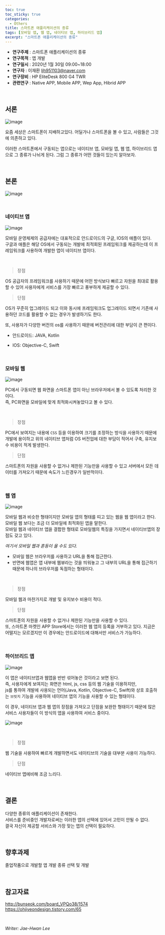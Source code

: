 ```yaml
---	
toc: true
toc_sticky: true
categories:
  - Others
title: 스마트폰 애플리케이션의 종류	
tags: [모바일 앱, 웹 앱, 네이티브 앱, 하이브리드 앱]	
excerpt: "스마트폰 애플리케이션의 종류"
---
```


* **연구주제** : 스마트폰 애플리케이션의 종류	
* **연구목적** : 앱 개발	
* **연구일시** : 2020년 1월 30일 09:00~18:00	
* **연구자** : 이재환 <ljh951103@naver.com>	
* **연구장비** : HP EliteDesk 800 G4 TWR	
* **관련연구** : Native APP, Mobile APP, Wep App, Hibrid APP	

<br/>	

## 서론	

![image](https://user-images.githubusercontent.com/57826388/73718892-1f416280-4761-11ea-93b0-77eb953256af.png)	

요즘 세상은 스마트폰이 지배하고있다. 어딜가나 스마트폰을 볼 수 있고, 사람들은 그것에 의존하고 있다.  	

이러한 스마트폰에서 구동되는 앱으로는 네이티브 앱, 모바일 앱, 웹 앱, 하이브리드 앱으로 그 종류가 나뉘게 된다. 그럼 그 종류가 어떤 것들이 있는지 알아보자.	

<br/>	

## 본론	

![image](https://user-images.githubusercontent.com/57826388/73719033-7f380900-4761-11ea-8e83-586d8d5ed0cc.png)	

<br/>	

### **네이티브 앱**	

![image](https://user-images.githubusercontent.com/57826388/73719904-0f774d80-4764-11ea-970a-28e700ed62bf.png)	

모바일 운영체제의 공급자에는 대표적으로 안드로이드의 구글, IOS의 애플이 있다.  	
구글과 애플은 해당 OS에서 구동되는 개발에 최적회된 프레임워크를 제공하는데 이 프레임워크를 사용하여 개발한 앱이 네이티브 앱이다.	

<br/>	

> 장점	

OS 공급자의 프레임워크를 사용하기 때문에 어떤 방식보다 빠르고 자원을 최대로 활용할 수 있어 사용자에게 서비스를 가장 빠르고 풍부하게 제공할 수 있다.	

> 단점	

OS가 꾸준히 업그레이드 되고 이와 동시에 프레임워크도 업그레이드 되면서 기존에 사용하던 코드를 활용할 수 없는 경우가 발생하기도 한다.  	

또, 사용자가 다양한 버전의 os를 사용하기 때문에 버전관리에 대한 부담이 큰 편이다.	

- 안드로이드: JAVA, Kotlin	

- IOS: Objective-C, Swift	

<br/>	

### **모바일 웹**	

![image](https://user-images.githubusercontent.com/57826388/73720032-59f8ca00-4764-11ea-8a28-0f65368db23b.png)	


PC에서 구동되면 웹 화면을 스마트폰 앱이 아닌 브라우저에서 볼 수 있도록 처리한 것이다.  	
즉, PC화면을 모바일에 맞게 최적화시켜놓았다고 볼 수 있다.	

<br/>	

>장점	

PC에서 보여지는 내용에 `CSS` 등을 이용하여 크기를 조정하는 방식을 사용하기 때문에 개발에 용이하고 위의 네이티브 앱처럼 OS 버전업에 대한 부담이 적어서 구축, 유지보수 비용이 적게 발생한다.	

>단점	

스마트폰의 자원을 사용할 수 없거나 제한된 기능만을 사용할 수 있고 서버에서 모든 데이터를 가져오기 때문에 속도가 느린경우가 일반적이다.	

<br/>	

### **웹 앱**	

![image](https://user-images.githubusercontent.com/57826388/73720050-69781300-4764-11ea-9d2b-77dd55d257d9.png)	

모바일 웹과 비슷한 형태이지만 모바일 앱의 형태를 띠고 있는 웹을 웹 앱이라고 한다. 모바일 웹 보다는 조금 더 모바일에 최적화된 앱을 말한다.  	
모바일 웹과 네이티브 앱을 결합한 형태로 모바일웹의 특징을 가지면서 네이티브앱의 장점도 갖고 있다.	

*여기서 모바일 웹과 혼동이 올 수도 있다.*	

- 모바일 웹은 브라우저를 사용하고 URL을 통해 접근한다.	
- 반면에 웹앱은 앱 내부에 웹뷰라는 것을 띄워놓고 그 내부의 URL을 통해 접근하기 때문에 하나의 브라우저를 독점하는 형태이다.	

<br/>	

> 장점	

모바일 웹과 마찬가지로 개발 및 유지보수 비용이 적다.	

> 단점	

스마트폰의 자원을 사용할 수 없거나 제한된 기능만을 사용할 수 있다.   	
또, 스마트폰 마켓인 APP Store에서는 이러한 웹 앱의 등록을 거부하고 있다. 지금은 어떨지는 모르겠지만 이 경우에는 안드로이드에 대해서만 서비스가 가능하다.	

<br/>	

### **하이브리드 앱**	

![image](https://user-images.githubusercontent.com/57826388/73720274-e3a89780-4764-11ea-888b-7783dc961a81.png)	

이 앱은 네이티브앱과 웹앱을 반반 섞어놓은 것이라고 보면 된다.  	
즉, 사용자에게 보여지는 화면은 html, js, css 등의 웹 기술을 이용하지만,  	
js를 통하여 개발에 사용되는 언어(Java, Kotlin, Objective-C, Swift)와 상호 호출하는 `브릿지` 기능을 사용하여 네이티브 앱의 기능을 사용할 수 있는 형태이다.  	

이 경우, 네이티브 앱과 웹 앱의 장점을 가져오고 단점을 보완한 형태이기 때문에 많은 서비스 사용자들이 이 방식의 앱을 사용하여 서비스 중이다.	

![image](https://user-images.githubusercontent.com/57826388/73720151-a6dca080-4764-11ea-8e01-cd5437bf4947.png)	

<br/>	

> 장점	

웹 기술을 사용하여 빠르게 개발하면서도 네이티브의 기술을 대부분 사용이 가능하다.	

> 단점	

네이티브 앱에비해 조금 느리다.	

<br/>	

## 결론	

다양한 종류의 애플리케이션이 존재한다.  	
서비스를 준비중인 개발자로써는 이러한 앱의 선택에 있어서 고민이 안될 수 없다.  	
결국 자신이 제공할 서비스와 가장 맞는 앱의 선택이 필요하다.	

<br/>	

## 향후과제	

졸업작품으로 개발할 앱 개발 종류 선택 및 개발	

<br/>	

## 참고자료	

<http://bunseok.com/board_VPQo38/1574>  
<https://ohjiyeondesign.tistory.com/65>	

<br/>	

*Writer: Jae-Hwan Lee*